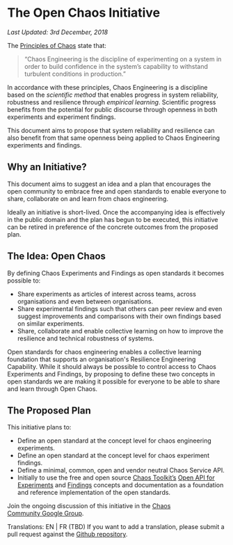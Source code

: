 # The Open Chaos Initiative

_Last Updated: 3rd December, 2018_

The [Principles of Chaos][principles] state that:

> “Chaos Engineering is the discipline of experimenting on
> a system in order to build confidence in the
> system’s capability to withstand turbulent conditions in
> production.”

[principles]: http://principlesofchaos.org/

In accordance with these principles, Chaos Engineering is a discipline based on the _scientific method_ that enables progress in system reliability, robustness and resilience through _empirical learning_. Scientific progress benefits from the potential for public discourse through openness in both experiments and experiment findings.

This document aims to propose that system reliability and resilience can also benefit from that same openness being applied to Chaos Engineering experiments and findings.

## Why an Initiative?

This document aims to suggest an idea and a plan that encourages the open community to embrace free and open standards to enable everyone to share, collaborate on and learn from chaos engineering.

Ideally an initiative is short-lived. Once the accompanying idea is effectively in the public domain and the plan has begun to be executed, this initiative can be retired in preference of the concrete outcomes from the proposed plan.

## The Idea: Open Chaos

By defining Chaos Experiments and Findings as open standards it becomes possible to:

* Share experiments as articles of interest across teams, across organisations and even between organisations.
* Share experimental findings such that others can peer review and even suggest improvements and comparisons with their own findings based on similar experiments.
* Share, collaborate and enable collective learning on how to improve the resilience and technical robustness of systems.

Open standards for chaos engineering enables a collective learning foundation that supports an organisation's Resilience Engineering Capability. While it should always be possible to control access to Chaos Experiments and Findings, by proposing to define these two concepts in open standards we are making it possible for everyone to be able to share and learn through Open Chaos.

## The Proposed Plan

This initiative plans to:
* Define an open standard at the concept level for chaos engineering experiments.
* Define an open standard at the concept level for chaos experiment findings.
* Define a minimal, common, open and vendor neutral Chaos Service API.
* Initially to use the free and open source [Chaos Toolkit’s][toolkit] [Open API for Experiments][experiment] and [Findings][findings] concepts and documentation as a foundation and reference implementation of the open standards.

[toolkit]: https://chaostoolkit.org/
[experiment]: https://docs.chaostoolkit.org/reference/api/experiment/
[findings]: https://docs.chaostoolkit.org/reference/api/journal/

Join the ongoing discussion of this initiative in the [Chaos Community Google Group][chaosgroup].

[chaosgroup]: https://groups.google.com/forum/#!forum/chaos-community

Translations: EN | FR (TBD)
If you want to add a translation, please submit a pull request against the [Github repository][repo].

[repo]: https://github.com/open-chaos/openchaos
